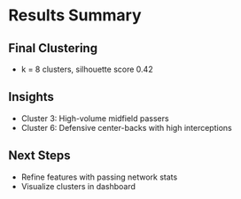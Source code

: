 # Results Summary

## Final Clustering
- k = 8 clusters, silhouette score 0.42

## Insights
- Cluster 3: High-volume midfield passers
- Cluster 6: Defensive center-backs with high interceptions

## Next Steps
- Refine features with passing network stats
- Visualize clusters in dashboard
